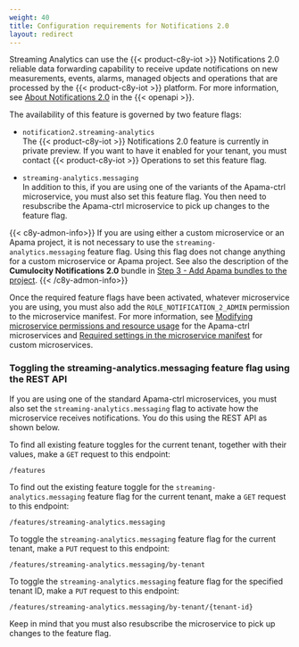 ```yaml
---
weight: 40
title: Configuration requirements for Notifications 2.0
layout: redirect
---
```

Streaming Analytics can use the {{< product-c8y-iot >}} Notifications 2.0 reliable data forwarding capability to receive update notifications on new measurements, events, alarms, managed objects and operations that are processed by the {{< product-c8y-iot >}} platform. For more information, see [About Notifications 2.0](https://www.cumulocity.com/api/core/#tag/About-notifications-2.0) in the {{< openapi >}}.

The availability of this feature is governed by two feature flags:

- `notification2.streaming-analytics` <br>
    The {{< product-c8y-iot >}} Notifications 2.0 feature is currently in private preview. If you want to have it enabled for your tenant, you must contact {{< product-c8y-iot >}} Operations to set this feature flag.

- `streaming-analytics.messaging` <br>
    In addition to this, if you are using one of the variants of the Apama-ctrl microservice, you must also set this feature flag. You then need to resubscribe the Apama-ctrl microservice to pick up changes to the feature flag.
    <!-- For further information on these feature flags and on feature flags in general, see (TODO: this doc has not yet been written). -->

{{< c8y-admon-info>}}
If you are using either a custom microservice or an Apama project, it is not necessary to use the `streaming-analytics.messaging` feature flag. Using this flag does not change anything for a custom microservice or Apama project. See also the description of the **Cumulocity Notifications 2.0** bundle in [Step 3 - Add Apama bundles to the project](/streaming-analytics/epl-apps/#step-3---add-apama-bundles-to-the-project).
{{< /c8y-admon-info>}}

Once the required feature flags have been activated, whatever microservice you are using, you must also add the `ROLE_NOTIFICATION_2_ADMIN` permission to the microservice manifest. For more information, see [Modifying microservice permissions and resource usage](/streaming-analytics/analytics-customization/#microservice-permissions) for the Apama-ctrl microservices and [Required settings in the microservice manifest](/streaming-analytics/epl-apps/#required-settings-in-the-microservice-manifest) for custom microservices.

### Toggling the streaming-analytics.messaging feature flag using the REST API

If you are using one of the standard Apama-ctrl microservices, you must also set the `streaming-analytics.messaging` flag to activate how the microservice receives notifications. You do this using the REST API as shown below.

To find all existing feature toggles for the current tenant, together with their values, make a `GET` request to this endpoint:

```http
/features
```

To find out the existing feature toggle for the `streaming-analytics.messaging` feature flag for the current tenant, make a `GET` request to this endpoint:

```http
/features/streaming-analytics.messaging
```

To toggle the `streaming-analytics.messaging` feature flag for the current tenant, make a `PUT` request to this endpoint:

```http
/features/streaming-analytics.messaging/by-tenant
```

To toggle the `streaming-analytics.messaging` feature flag for the specified tenant ID, make a `PUT` request to this endpoint:

```http
/features/streaming-analytics.messaging/by-tenant/{tenant-id}
```

Keep in mind that you must also resubscribe the microservice to pick up changes to the feature flag.
